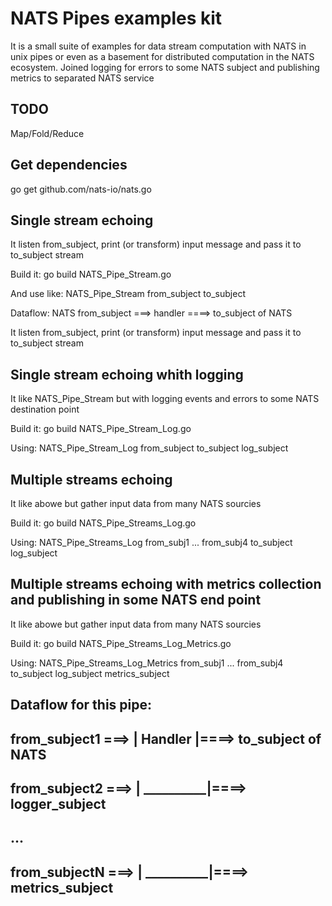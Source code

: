 # NATS Pipes examples kit

It is a small suite of examples for data stream computation with NATS in unix pipes or even as a basement for distributed computation in the NATS ecosystem. 
Joined logging for errors to some NATS subject and publishing metrics to separated NATS service 

## TODO
Map/Fold/Reduce 

## Get dependencies
go get github.com/nats-io/nats.go

## Single stream echoing

It listen from_subject, print (or transform) input message and pass it to to_subject stream  

Build it:
go build NATS_Pipe_Stream.go

And use like:
NATS_Pipe_Stream from_subject to_subject

Dataflow:
NATS from_subject ===> handler ====> to_subject of NATS

It listen from_subject, print (or transform) input message and pass it to to_subject stream  

## Single stream echoing whith logging

It like NATS_Pipe_Stream but with logging events and errors to some NATS destination point

Build it:
go build NATS_Pipe_Stream_Log.go

Using:
 NATS_Pipe_Stream_Log from_subject to_subject log_subject

## Multiple streams echoing

It like abowe but gather input data from many NATS sourcies

Build it:
go build NATS_Pipe_Streams_Log.go

Using:
 NATS_Pipe_Streams_Log from_subj1 ... from_subj4  to_subject log_subject


## Multiple streams echoing with metrics collection and publishing in some NATS end point

It like abowe but gather input data from many NATS sourcies

Build it:
go build NATS_Pipe_Streams_Log_Metrics.go

Using:
 NATS_Pipe_Streams_Log_Metrics from_subj1 ... from_subj4  to_subject log_subject metrics_subject
 
## Dataflow for this pipe:  
##  from_subject1 ===> | Handler    |====> to_subject of NATS
##  from_subject2 ===> | __________|====> logger_subject
##  ...
##  from_subjectN ===> | __________|====> metrics_subject

                
